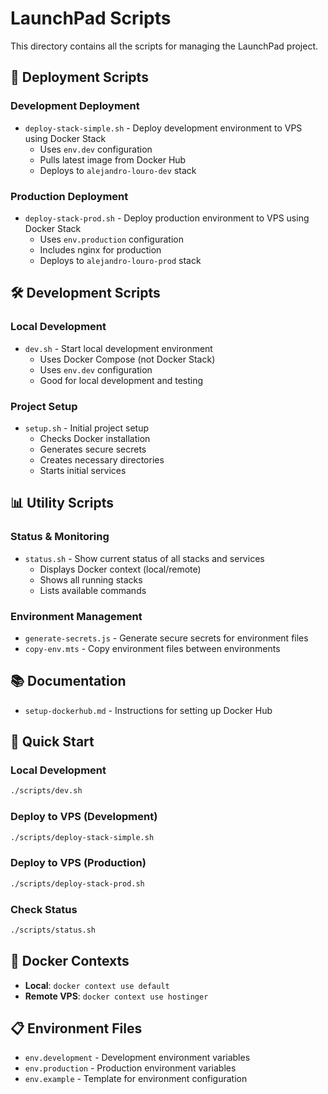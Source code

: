 # LaunchPad Scripts

This directory contains all the scripts for managing the LaunchPad project.

## 🚀 **Deployment Scripts**

### **Development Deployment**

- `deploy-stack-simple.sh` - Deploy development environment to VPS using Docker Stack
  - Uses `env.dev` configuration
  - Pulls latest image from Docker Hub
  - Deploys to `alejandro-louro-dev` stack

### **Production Deployment**

- `deploy-stack-prod.sh` - Deploy production environment to VPS using Docker Stack
  - Uses `env.production` configuration
  - Includes nginx for production
  - Deploys to `alejandro-louro-prod` stack

## 🛠️ **Development Scripts**

### **Local Development**

- `dev.sh` - Start local development environment
  - Uses Docker Compose (not Docker Stack)
  - Uses `env.dev` configuration
  - Good for local development and testing

### **Project Setup**

- `setup.sh` - Initial project setup
  - Checks Docker installation
  - Generates secure secrets
  - Creates necessary directories
  - Starts initial services

## 📊 **Utility Scripts**

### **Status & Monitoring**

- `status.sh` - Show current status of all stacks and services
  - Displays Docker context (local/remote)
  - Shows all running stacks
  - Lists available commands

### **Environment Management**

- `generate-secrets.js` - Generate secure secrets for environment files
- `copy-env.mts` - Copy environment files between environments

## 📚 **Documentation**

- `setup-dockerhub.md` - Instructions for setting up Docker Hub

## 🎯 **Quick Start**

### **Local Development**

```bash
./scripts/dev.sh
```

### **Deploy to VPS (Development)**

```bash
./scripts/deploy-stack-simple.sh
```

### **Deploy to VPS (Production)**

```bash
./scripts/deploy-stack-prod.sh
```

### **Check Status**

```bash
./scripts/status.sh
```

## 🔧 **Docker Contexts**

- **Local**: `docker context use default`
- **Remote VPS**: `docker context use hostinger`

## 📋 **Environment Files**

- `env.development` - Development environment variables
- `env.production` - Production environment variables
- `env.example` - Template for environment configuration
